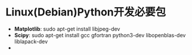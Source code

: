 # Linux(Debian)Python开发必要包

- **Matplotlib**: sudo apt-get install libjpeg-dev
- **Scipy**: sudo apt-get install gcc gfortran python3-dev libopenblas-dev liblapack-dev
- 